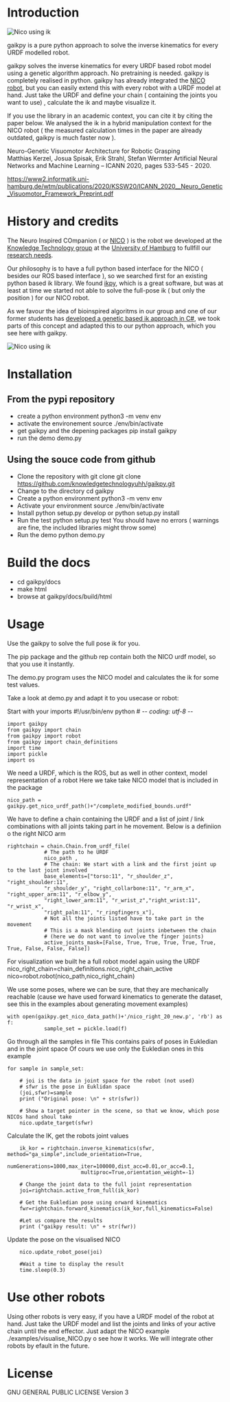 # Introduction

![Nico using ik](https://github.com/knowledgetechnologyuhh/gaikpy/blob/main/nico_ik.jpg?raw=true "NICO ik")

gaikpy is a pure python approach to solve the inverse kinematics for every URDF modelled robot.

gaikpy solves the inverse kinematics for every URDF based robot model using a genetic algorithm approach. No pretraining is needed. gaikpy is completely realised in python. gaikpy has already integrated the [NICO robot](https://www.inf.uni-hamburg.de/en/inst/ab/wtm/research/neurobotics/nico.html), but you can easily extend this with every robot with a URDF model at hand. Just take the URDF and define your chain ( containing the joints you want to use) , calculate the ik and maybe visualize it. 

If you use the library in an academic context, you can cite it by citing the paper below. We analysed the ik in a hybrid manipulation context for the NICO robot ( the measured calculation times in the paper are already outdated, gaikpy is much faster now ).

Neuro-Genetic Visuomotor Architecture for Robotic Grasping   
Matthias Kerzel, Josua Spisak, Erik Strahl, Stefan Wermter
Artificial Neural Networks and Machine Learning – ICANN 2020, pages 533-545 - 2020.

https://www2.informatik.uni-hamburg.de/wtm/publications/2020/KSSW20/ICANN_2020__Neuro_Genetic_Visuomotor_Framework_Preprint.pdf

# History and credits

The Neuro Inspired COmpanion ( or [NICO](https://www.inf.uni-hamburg.de/en/inst/ab/wtm/research/neurobotics/nico.html) ) is the robot we developed at the [Knowledge Technology group](https://www.inf.uni-hamburg.de/en/inst/ab/wtm/about.html) at the [University of Hamburg](https://www.uni-hamburg.de/en.html) to fullfill our [research needs](https://www2.informatik.uni-hamburg.de/wtm/publications/2017/KSMNHW17/NICO_RO-MAN_2017-PREPRINT-2017.pdf). 

Our philosophy is to have a full python based interface for the NICO ( besides our ROS based interface ), so we searched first for an existing python based ik library. We found [ikpy](https://github.com/Phylliade/ikpy), which is a great software, but was at least at time we started not able to solve the full-pose ik ( but only the position ) for our NICO robot. 

As we favour the idea of bioinspired algoritms in our group and one of our former students has [developed a genetic based ik approach in C#](https://ieeexplore.ieee.org/document/7866587), we took parts of this concept and adapted this to our python approach, which you see here with gaikpy.


![Nico using ik](https://github.com/knowledgetechnologyuhh/gaikpy/blob/main/nico_opt.gif?raw=true "NICO ik")

# Installation

## From the pypi repository

+ create a python environment
    python3 -m venv env
+ activate the environement
    source ./env/bin/activate
+ get gaikpy and the depening packages
    pip install gaikpy
+ run the demo
    demo.py

## Using the souce code from github

+ Clone the repository with git clone
    git clone https://github.com/knowledgetechnologyuhh/gaikpy.git
+ Change to the directory
    cd gaikpy
+ Create a python environment
    python3 -m venv env
+ Activate your environment 
    source ./env/bin/activate
+ Install
    python setup.py develop 
or 
    python setup.py install
+ Run the test
    python setup.py test
You should have no errors ( warnings are fine, the included libraries might throw some)
+ Run the demo
    python demo.py


# Build the docs

+ cd gaikpy/docs
+ make html
+ browse at gaikpy/docs/build/html

# Usage

Use the gaikpy to solve the full pose ik for you. 

The pip package and the github rep contain both the NICO urdf model, so that you use it instantly.

The demo.py program uses the NICO model and calculates the ik for some test values.

Take a look at demo.py and adapt it to you usecase or robot:

Start with your imports
    #!/usr/bin/env python
    # -*- coding: utf-8 -*-

    import gaikpy
    from gaikpy import chain
    from gaikpy import robot
    from gaikpy import chain_definitions
    import time
    import pickle
    import os


We need a URDF, which is the ROS, but as well in other context, model representation of a robot
Here we take take NICO model that is included in the package

    nico_path = gaikpy.get_nico_urdf_path()+"/complete_modified_bounds.urdf"

We have to define a chain containing the URDF and a list of joint / link combinations with all joints 
taking part in he movement. Below is a definiion o the right NICO arm

    rightchain = chain.Chain.from_urdf_file(
                # The path to he URDF
                nico_path , 
                # The chain: We start with a link and the first joint up to the last joint involved
                base_elements=["torso:11", "r_shoulder_z", "right_shoulder:11", 
                "r_shoulder_y", "right_collarbone:11", "r_arm_x", "right_upper_arm:11", "r_elbow_y", 
                "right_lower_arm:11", "r_wrist_z","right_wrist:11", "r_wrist_x", 
                "right_palm:11", "r_ringfingers_x"],
                # Not all the joints listed have to take part in the movement
                # This is a mask blending out joints inbetween the chain 
                # (here we do not want to involve the finger joints) 
                active_joints_mask=[False, True, True, True, True, True, True, False, False, False])


For visualization we built he a full robot model
again using the URDF
    nico_right_chain=chain_definitions.nico_right_chain_active
    nico=robot.robot(nico_path,nico_right_chain)

We use some poses, where we can be sure, that they are mechanically 
reachable (cause we have used forward kinematics to generate the dataset, see this in the examples about generating movement examples)

    with open(gaikpy.get_nico_data_path()+'/nico_right_20_new.p', 'rb') as f:
                sample_set = pickle.load(f)

Go through all the samples in file
This contains pairs of poses in Eukledian and in the joint space 
Of cours we use only the Eukledian ones in this example

    for sample in sample_set:

        # joi is the data in joint space for the robot (not used)
        # sfwr is the pose in Euklidan space
        (joi,sfwr)=sample
        print ("Original pose: \n" + str(sfwr))

        # Show a target pointer in the scene, so that we know, which pose NICOs hand shoul take 
        nico.update_target(sfwr)

Calculate the IK, get the robots joint values

        ik_kor = rightchain.inverse_kinematics(sfwr, method="ga_simple",include_orientation=True,
                            numGenerations=1000,max_iter=100000,dist_acc=0.01,or_acc=0.1,
                            multiproc=True,orientation_weight=-1)
        
        # Change the joint data to the full joint representation
        joi=rightchain.active_from_full(ik_kor)

        # Get the Eukledian pose using orward kinematics
        fwr=rightchain.forward_kinematics(ik_kor,full_kinematics=False)

        #Let us compare the results
        print ("gaikpy result: \n" + str(fwr))
        
Update the pose on the visualised NICO

        nico.update_robot_pose(joi)
        
        #Wait a time to display the result
        time.sleep(0.3)


# Use other robots

Using other robots is very easy, if you have a URDF model of the robot at hand. Just take the URDF model and list the joints and links of your active chain until the end effector. Just adapt the NICO example ./examples/visualise_NICO.py o see how it works.
We will integrate other robots by efault in the future. 

# License

GNU GENERAL PUBLIC LICENSE Version 3